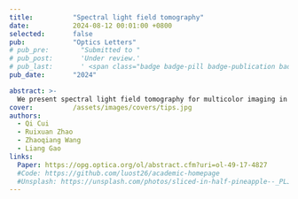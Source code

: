 ```yaml
---
title:          "Spectral light field tomography"
date:           2024-08-12 00:01:00 +0800
selected:       false
pub:            "Optics Letters"
# pub_pre:        "Submitted to "
# pub_post:       'Under review.'
# pub_last:       ' <span class="badge badge-pill badge-publication badge-success">Spotlight</span>'
pub_date:       "2024"

abstract: >-
  We present spectral light field tomography for multicolor imaging in three dimensions (3D). Building upon light field tomography, our reconstruction network takes clean light field input and generates 3D volumes. Our method uses a Dove prism array and a cylindrical lens array to transform a 3D scene into one-dimensional (1D) projections. The resulting 1D projections are then spectrally dispersed for parallel spectral measurements and reconstructed into volumetric representations. We demonstrate the effectiveness of our reconstruction approach in both fluorescence and scattering microscopy applications.
cover:          /assets/images/covers/tips.jpg
authors:
  - Qi Cui
  - Ruixuan Zhao
  - Zhaoqiang Wang
  - Liang Gao
links:
  Paper: https://opg.optica.org/ol/abstract.cfm?uri=ol-49-17-4827
  #Code: https://github.com/luost26/academic-homepage
  #Unsplash: https://unsplash.com/photos/sliced-in-half-pineapple--_PLJZmHZzk
---
```

